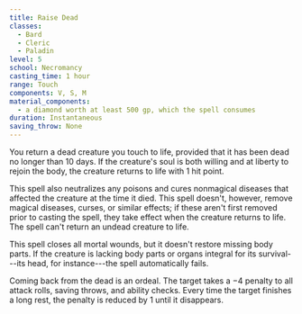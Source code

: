 ```yaml
---
title: Raise Dead
classes:
  - Bard
  - Cleric
  - Paladin
level: 5
school: Necromancy
casting_time: 1 hour
range: Touch
components: V, S, M
material_components:
  - a diamond worth at least 500 gp, which the spell consumes
duration: Instantaneous
saving_throw: None
---
```


You return a dead creature you touch to life, provided that it has been dead no longer than 10 days. If the creature's soul is both willing and at liberty to rejoin the body, the creature returns to life with 1 hit point.

This spell also neutralizes any poisons and cures nonmagical diseases that affected the creature at the time it died. This spell doesn't, however, remove magical diseases, curses, or similar effects; if these aren't first removed prior to casting the spell, they take effect when the creature returns to life. The spell can't return an undead creature to life.

This spell closes all mortal wounds, but it doesn't restore missing body parts. If the creature is lacking body parts or organs integral for its survival---its head, for instance---the spell automatically fails.

Coming back from the dead is an ordeal. The target takes a −4 penalty to all attack rolls, saving throws, and ability checks. Every time the target finishes a long rest, the penalty is reduced by 1 until it disappears.
